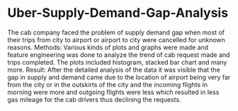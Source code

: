 # Uber-Supply-Demand-Gap-Analysis
The cab company faced the problem of supply demand gap when most of their trips from city to airport or airport to city were cancelled for unknown reasons. Methods: Various kinds of plots and graphs were made and feature engineering was done to analyze the trend of cab request made and trips completed. The plots included histogram, stacked bar chart and many more. Result: After the detailed analysis of the data it was visible that the gap in supply and demand came due to the location of airport being very far from the city or in the outskirts of the city and the incoming flights in morning were more and outgoing flights were less which resulted in less gas mileage for the cab drivers thus declining the requests.
